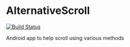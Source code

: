 # AlternativeScroll

[![Build Status](https://travis-ci.com/whizzzkid/AlternativeScroll.svg?token=BHqoiKASdmhSnsU5LbJa&branch=master)](https://travis-ci.com/whizzzkid/AlternativeScroll)

Android app to help scroll using various methods
